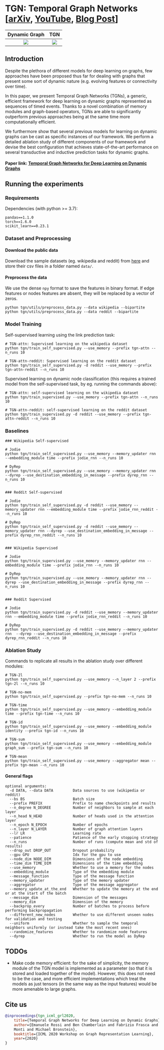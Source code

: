 # TGN: Temporal Graph Networks [[arXiv](https://arxiv.org/abs/2006.10637), [YouTube](https://www.youtube.com/watch?v=W1GvX2ZcUmY), [Blog Post](https://towardsdatascience.com/temporal-graph-networks-ab8f327f2efe)] 

Dynamic Graph             |  TGN	
:-------------------------:|:-------------------------:	
![](figures/dynamic_graph.png)  |  ![](figures/tgn.png)	




## Introduction

Despite the plethora of different models for deep learning on graphs, few approaches have been proposed thus far for dealing with graphs that present some sort of dynamic nature (e.g. evolving features or connectivity over time).
 
In this paper, we present Temporal Graph Networks (TGNs), a generic, efficient framework for deep learning on dynamic graphs represented as sequences of timed events. Thanks to a novel combination of memory modules and graph-based operators, TGNs are able to significantly outperform previous approaches being at the same time more computationally efficient. 

We furthermore show that several previous models for learning on dynamic graphs can be cast as specific instances of our framework. We perform a detailed ablation study of different components of our framework and devise the best configuration that achieves state-of-the-art performance on several transductive and inductive prediction tasks for dynamic graphs.


#### Paper link: [Temporal Graph Networks for Deep Learning on Dynamic Graphs](https://arxiv.org/abs/2006.10637)


## Running the experiments

### Requirements

Dependencies (with python >= 3.7):

```{bash}
pandas==1.1.0
torch==1.6.0
scikit_learn==0.23.1
```

### Dataset and Preprocessing

#### Download the public data
Download the sample datasets (eg. wikipedia and reddit) from
[here](http://snap.stanford.edu/jodie/) and store their csv files in a folder named
```data/```.

#### Preprocess the data
We use the dense `npy` format to save the features in binary format. If edge features or nodes 
features are absent, they will be replaced by a vector of zeros. 
```{bash}
python tgn/utils/preprocess_data.py --data wikipedia --bipartite
python tgn/utils/preprocess_data.py --data reddit --bipartite
```



### Model Training

Self-supervised learning using the link prediction task:
```{bash}
# TGN-attn: Supervised learning on the wikipedia dataset
python tgn/train_self_supervised.py --use_memory --prefix tgn-attn --n_runs 10

# TGN-attn-reddit: Supervised learning on the reddit dataset
python tgn/train_self_supervised.py -d reddit --use_memory --prefix tgn-attn-reddit --n_runs 10
```

Supervised learning on dynamic node classification (this requires a trained model from 
the self-supervised task, by eg. running the commands above):
```{bash}
# TGN-attn: self-supervised learning on the wikipedia dataset
python tgn/train_supervised.py --use_memory --prefix tgn-attn --n_runs 10

# TGN-attn-reddit: self-supervised learning on the reddit dataset
python tgn/train_supervised.py -d reddit --use_memory --prefix tgn-attn-reddit --n_runs 10
```

### Baselines

```{bash}
### Wikipedia Self-supervised

# Jodie
python tgn/train_self_supervised.py --use_memory --memory_updater rnn --embedding_module time --prefix jodie_rnn --n_runs 10

# DyRep
python tgn/train_self_supervised.py --use_memory --memory_updater rnn --dyrep --use_destination_embedding_in_message --prefix dyrep_rnn --n_runs 10


### Reddit Self-supervised

# Jodie
python tgn/train_self_supervised.py -d reddit --use_memory --memory_updater rnn --embedding_module time --prefix jodie_rnn_reddit --n_runs 10

# DyRep
python tgn/train_self_supervised.py -d reddit --use_memory --memory_updater rnn --dyrep --use_destination_embedding_in_message --prefix dyrep_rnn_reddit --n_runs 10


### Wikipedia Supervised

# Jodie
python tgn/train_supervised.py --use_memory --memory_updater rnn --embedding_module time --prefix jodie_rnn --n_runs 10

# DyRep
python tgn/train_supervised.py --use_memory --memory_updater rnn --dyrep --use_destination_embedding_in_message --prefix dyrep_rnn --n_runs 10


### Reddit Supervised

# Jodie
python tgn/train_supervised.py -d reddit --use_memory --memory_updater rnn --embedding_module time --prefix jodie_rnn_reddit --n_runs 10

# DyRep
python tgn/train_supervised.py -d reddit --use_memory --memory_updater rnn  --dyrep --use_destination_embedding_in_message --prefix dyrep_rnn_reddit --n_runs 10
```


### Ablation Study
Commands to replicate all results in the ablation study over different modules:
```{bash}
# TGN-2l
python tgn/train_self_supervised.py --use_memory --n_layer 2 --prefix tgn-2l --n_runs 10 

# TGN-no-mem
python tgn/train_self_supervised.py --prefix tgn-no-mem --n_runs 10 

# TGN-time
python tgn/train_self_supervised.py --use_memory --embedding_module time --prefix tgn-time --n_runs 10 

# TGN-id
python tgn/train_self_supervised.py --use_memory --embedding_module identity --prefix tgn-id --n_runs 10

# TGN-sum
python tgn/train_self_supervised.py --use_memory --embedding_module graph_sum --prefix tgn-sum --n_runs 10

# TGN-mean
python tgn/train_self_supervised.py --use_memory --aggregator mean --prefix tgn-mean --n_runs 10
```


#### General flags

```{txt}
optional arguments:
  -d DATA, --data DATA         Data sources to use (wikipedia or reddit)
  --bs BS                      Batch size
  --prefix PREFIX              Prefix to name checkpoints and results
  --n_degree N_DEGREE          Number of neighbors to sample at each layer
  --n_head N_HEAD              Number of heads used in the attention layer
  --n_epoch N_EPOCH            Number of epochs
  --n_layer N_LAYER            Number of graph attention layers
  --lr LR                      Learning rate
  --patience                   Patience of the early stopping strategy
  --n_runs                     Number of runs (compute mean and std of results)
  --drop_out DROP_OUT          Dropout probability
  --gpu GPU                    Idx for the gpu to use
  --node_dim NODE_DIM          Dimensions of the node embedding
  --time_dim TIME_DIM          Dimensions of the time embedding
  --use_memory                 Whether to use a memory for the nodes
  --embedding_module           Type of the embedding module
  --message_function           Type of the message function
  --memory_updater             Type of the memory updater
  --aggregator                 Type of the message aggregator
  --memory_update_at_the_end   Whether to update the memory at the end or at the start of the batch
  --message_dim                Dimension of the messages
  --memory_dim                 Dimension of the memory
  --backprop_every             Number of batches to process before performing backpropagation
  --different_new_nodes        Whether to use different unseen nodes for validation and testing
  --uniform                    Whether to sample the temporal neighbors uniformly (or instead take the most recent ones)
  --randomize_features         Whether to randomize node features
  --dyrep                      Whether to run the model as DyRep
```

## TODOs 
* Make code memory efficient: for the sake of simplicity, the memory module of the TGN model is 
implemented as a parameter (so that it is stored and loaded together of the model). However, this 
does not need to be the case, and 
more efficient implementations which treat the models as just tensors (in the same way as the 
input features) would be more amenable to large graphs.

## Cite us

```bibtex
@inproceedings{tgn_icml_grl2020,
    title={Temporal Graph Networks for Deep Learning on Dynamic Graphs},
    author={Emanuele Rossi and Ben Chamberlain and Fabrizio Frasca and Davide Eynard and Federico 
    Monti and Michael Bronstein},
    booktitle={ICML 2020 Workshop on Graph Representation Learning},
    year={2020}
}
```


